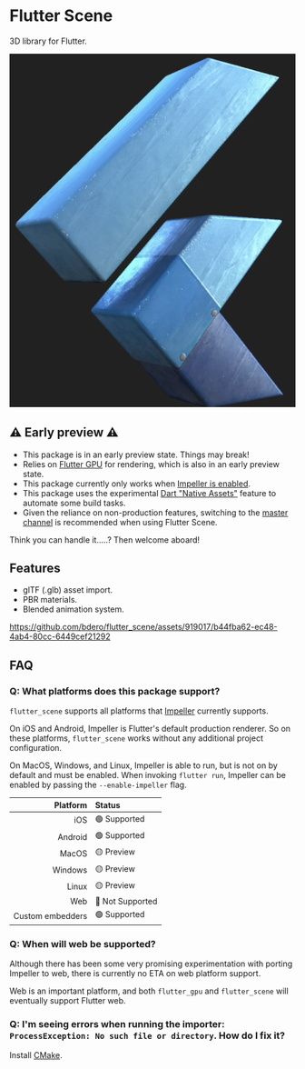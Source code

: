 # Flutter Scene

3D library for Flutter.

![Failed to load Screenshot](./screenshots/flutter_scene_logo.png)

## ⚠️ Early preview ⚠️

- This package is in an early preview state. Things may break!
- Relies on [Flutter GPU](https://github.com/flutter/engine/blob/main/docs/impeller/Flutter-GPU.md) for rendering, which is also in an early preview state.
- This package currently only works when [Impeller is enabled](https://docs.flutter.dev/perf/impeller#availability).
- This package uses the experimental [Dart "Native Assets"](https://github.com/dart-lang/sdk/issues/50565) feature to automate some build tasks.
- Given the reliance on non-production features, switching to the [master channel](https://docs.flutter.dev/release/upgrade#other-channels) is recommended when using Flutter Scene.

Think you can handle it.....? Then welcome aboard!

## Features

* glTF (.glb) asset import.
* PBR materials.
* Blended animation system.

https://github.com/bdero/flutter_scene/assets/919017/b44fba62-ec48-4ab4-80cc-6449cef21292

## FAQ

### **Q:** What platforms does this package support?

`flutter_scene` supports all platforms that [Impeller](https://docs.flutter.dev/perf/impeller#availability) currently supports.

On iOS and Android, Impeller is Flutter's default production renderer. So on these platforms, `flutter_scene` works without any additional project configuration.

On MacOS, Windows, and Linux, Impeller is able to run, but is not on by default and must be enabled. When invoking `flutter run`, Impeller can be enabled by passing the `--enable-impeller` flag.

|         Platform | Status          |
| ---------------: | :-------------- |
|              iOS | 🟢 Supported     |
|          Android | 🟢 Supported     |
|            MacOS | 🟡 Preview       |
|          Windows | 🟡 Preview       |
|            Linux | 🟡 Preview       |
|              Web | 🔴 Not Supported |
| Custom embedders | 🟢 Supported     |

### **Q:** When will web be supported?

Although there has been some very promising experimentation with porting Impeller to web, there is currently no ETA on web platform support.

Web is an important platform, and both `flutter_gpu` and `flutter_scene` will eventually support Flutter web.

### **Q:** I'm seeing errors when running the importer: `ProcessException: No such file or directory`. How do I fix it?

Install [CMake](https://cmake.org/download/).
